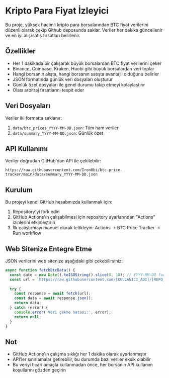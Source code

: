 # Kripto Para Fiyat İzleyici

Bu proje, yüksek hacimli kripto para borsalarından BTC fiyat verilerini düzenli olarak çekip Github deposunda saklar. Veriler her dakika güncellenir ve en iyi alış/satış fırsatları belirlenir.

## Özellikler

- Her 1 dakikada bir çalışarak büyük borsalardan BTC fiyat verilerini çeker
- Binance, Coinbase, Kraken, Huobi gibi büyük borsalardan veri toplar
- Hangi borsanın alışta, hangi borsanın satışta avantajlı olduğunu belirler
- JSON formatında günlük veri dosyaları oluşturur
- Günlük özet dosyaları ile genel durumu takip etmeyi kolaylaştırır
- Olası arbitraj fırsatlarını tespit eder

## Veri Dosyaları

Veriler iki formatta saklanır:

1. `data/btc_prices_YYYY-MM-DD.json`: Tüm ham veriler
2. `data/summary_YYYY-MM-DD.json`: Günlük özet 

## API Kullanımı

Veriler doğrudan GitHub'dan API ile çekilebilir:

```
https://raw.githubusercontent.com/IronUbi/btc-price-tracker/main/data/summary_YYYY-MM-DD.json
```

## Kurulum

Bu projeyi kendi GitHub hesabınızda kullanmak için:

1. Repository'yi fork edin
2. GitHub Actions'ın çalışabilmesi için repository ayarlarından "Actions" izinlerini etkinleştirin
3. İlk çalıştırmayı manuel olarak tetikleyin: Actions -> BTC Price Tracker -> Run workflow

## Web Sitenize Entegre Etme

JSON verilerini web sitenize aşağıdaki gibi çekebilirsiniz:

```javascript
async function fetchBtcData() {
  const date = new Date().toISOString().slice(0, 10); // YYYY-MM-DD formatı
  const url = `https://raw.githubusercontent.com/[KULLANICI_ADI]/[REPO_ADI]/main/data/summary_${date}.json`;
  
  try {
    const response = await fetch(url);
    const data = await response.json();
    return data;
  } catch (error) {
    console.error('Veri çekme hatası:', error);
    return null;
  }
}
```

## Not

- GitHub Actions'ın çalışma sıklığı her 1 dakika olarak ayarlanmıştır
- API'ler sınırlamalar getirebilir, bu durumda bazı veriler eksik olabilir
- Bu veriyi ticari amaçla kullanmadan önce, her borsanın API kullanım koşullarını gözden geçirin
